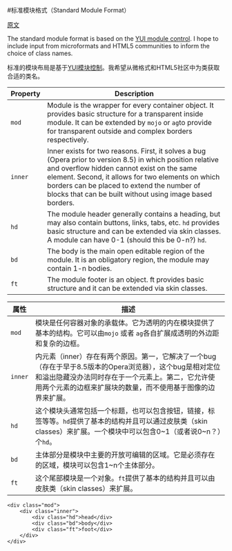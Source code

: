 #标准模块格式（Standard Module Format）

[原文](https://github.com/stubbornella/oocss/wiki/Standard-Module-Format)

The standard module format is based on the [YUI module control](http://developer.yahoo.com/yui/examples/container:/module.html).  I hope to include input from microformats and HTML5 communities to inform the choice of class names.

标准的模块布局是基于[YUI模块控制](http://developer.yahoo.com/yui/examples/container:/module.html)。我希望从微格式和HTML5社区中为类获取合适的类名。

| Property | Description |
| --------- |---------|
| `mod` | Module is the wrapper for every container object. It provides basic structure for a transparent inside module. It can be extended by `mojo` or `ag`to provide for transparent outside and complex borders respectively.  |
| `inner` | Inner exists for two reasons. First, it solves a bug (Opera prior to version 8.5) in which position relative and overflow hidden cannot exist on the same element. Second, it allows for two elements on which borders can be placed to extend the number of blocks that can be built without using image based borders.  |
| `hd` | The module header generally contains a heading, but may also contain buttons, links, tabs, etc. `hd` provides basic structure and can be extended via skin classes. A module can have 0-1 (should this be 0-n?) `hd`.  |
| `bd` | The body is the main open editable region of the module. It is an obligatory region, the module may contain 1-n bodies.  |
| `ft` | The module footer is an object. ft provides basic structure and it can be extended via skin classes.  |

| 属性 | 描述 |
| --------- |---------|
| `mod` | 模块是任何容器对象的承载体。它为透明的内在模块提供了基本的结构。它可以由`mojo` 或者 `ag`各自扩展成透明的外边距和复杂的边框。 |
| `inner` | 内元素（inner）存在有两个原因。第一，它解决了一个bug（存在于早于8.5版本的Opera浏览器），这个bug是相对定位和溢出隐藏没办法同时存在于一个元素上。第二，它允许使用两个元素的边框来扩展块的数量，而不使用基于图像的边界来扩展。 |
| `hd` | 这个模块头通常包括一个标题，也可以包含按钮，链接，标签等等。`hd`提供了基本的结构并且可以通过皮肤类（skin classes）来扩展。一个模块中可以包含0~1（或者说0~n？）个`hd`。 |
| `bd` | 主体部分是模块中主要的开放可编辑的区域。它是必须存在的区域，模块可以包含1~n个主体部分。 |
| `ft` | 这个尾部模块是一个对象。`ft`提供了基本的结构并且可以由皮肤类（skin classes）来扩展。 |

```
<div class="mod">
	<div class="inner">
		<div class="hd">head</div>
		<div class="bd">body</div>
		<div class="ft">foot</div>
	</div>
</div>
```

